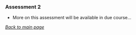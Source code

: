 ### Assessment 2

* More on this assessment will be available in due course...

[*Back to main page*](https://gy19rgm.github.io/)